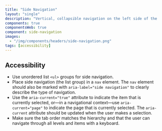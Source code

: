 ```yaml
---
title: "Side Navigation"
layout: "single"
description: "Vertical, collapsible navigation on the left side of the application."
components: true
componentsWeb: true
component: side-navigation
images:
  - "/img/components/headers/side-navigation.png"
tags: [accessibility]
---
```


## Accessibility

- Use unordered list `<ul>` groups for side navigation.
- Place side navigation (the list group) in a `nav` element. The `nav` element should also be marked with `aria-label="side navigation"` to clearly describe the type of navigation.
- Use the `aria-current="true"` attribute to indicate the item that is currently selected, or—in a navigational context—use `aria-current="page"` to indicate the page that is currently selected. The `aria-current` attribute should be updated when the user makes a selection.
- Make sure the tab order matches the hierarchy and that the user can navigate through all levels and items with a keyboard.
